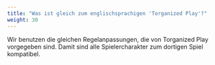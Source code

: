 ```yaml
---
title: "Was ist gleich zum englischsprachigen 'Torganized Play'?"
weight: 30
---
```


Wir benutzen die gleichen Regelanpassungen, die von Torganized Play vorgegeben
sind. Damit sind alle Spielercharakter zum dortigen Spiel kompatibel.
